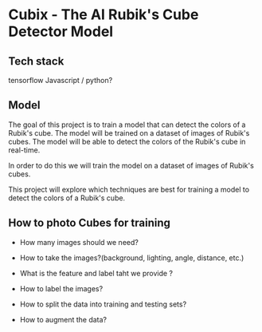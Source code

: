 # Cubix - The AI Rubik's Cube Detector Model
 
## Tech stack
tensorflow
Javascript / python? 

## Model

The goal of this project is to train a model that can detect the colors of a Rubik's cube. The model will be trained on a dataset of images of Rubik's cubes. The model will be able to detect the colors of the Rubik's cube in real-time.

In order to do this we will train the model on a dataset of images of Rubik's cubes.

This project will explore which techniques are best for training a model to detect the colors of a Rubik's cube.


## How to photo Cubes for training 
- How many images should we need? 

- How to take the images?(background, lighting, angle, distance, etc.)

- What is the feature and label taht we provide ? 
- How to label the images?
- How to split the data into training and testing sets?
- How to augment the data?
